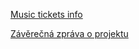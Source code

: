 [Music tickets info](https://github.com/LebedevIurii/MusicTickets/blob/main/Documentation/Music_tickets_srs_cp1_lebedev_gulina.pdf)

[Závěrečná zpráva o projektu](https://github.com/LebedevIurii/MusicTickets/blob/main/Documentation/music_ticket_zprava_o_projektu.pdf)
